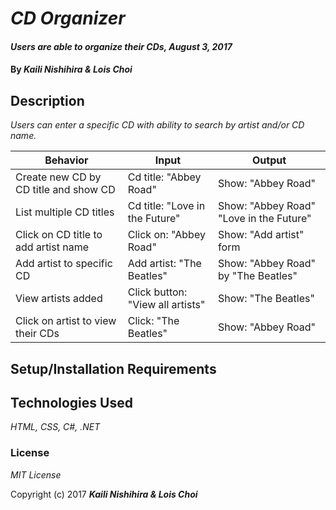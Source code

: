 # _CD Organizer_

#### _Users are able to organize their CDs, August 3, 2017_

#### By _**Kaili Nishihira & Lois Choi**_

## Description

_Users can enter a specific CD with ability to search by artist and/or CD name._

| Behavior  | Input  | Output  |
|---|---|---|
| Create new CD by CD title and show CD | Cd title: "Abbey Road" | Show: "Abbey Road"  |
| List multiple CD titles  | Cd title: "Love in the Future"  |  Show: "Abbey Road" "Love in the Future" |
| Click on CD title to add artist name  | Click on: "Abbey Road" | Show: "Add artist" form   |
| Add artist to specific CD | Add artist: "The Beatles" | Show: "Abbey Road" by "The Beatles" |
| View artists added | Click button: "View all artists"| Show: "The Beatles" |
| Click on artist to view their CDs | Click: "The Beatles"| Show: "Abbey Road" |


## Setup/Installation Requirements


## Technologies Used

_HTML, CSS, C#, .NET_

### License

*MIT License*

Copyright (c) 2017 **_Kaili Nishihira & Lois Choi_**
